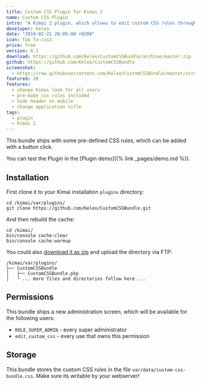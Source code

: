 ```yaml
---
title: Custom CSS Plugin for Kimai 2
name: Custom CSS Plugin
intro: "A Kimai 2 plugin, which allows to edit custom CSS rules through an administration screen."
developer: keleo
date: "2019-02-21 20:00:00 +0200"
icon: fab fa-css3
price: free
version: 0.1
download: https://github.com/Keleo/CustomCSSBundle/archive/master.zip
github: https://github.com/Keleo/CustomCSSBundle
screenshot: 
  - https://raw.githubusercontent.com/Keleo/CustomCSSBundle/master/screenshot.jpg
featured: 20
features:
  - change Kimai look for all users
  - pre-made css rules included 
  - hide header on mobile
  - change application title
tags:
  - plugin
  - kimai 2
---
```


This bundle ships with some pre-defined CSS rules, which can be added with a button click.

You can test the Plugin in the [Plugin demo]({% link _pages/demo.md %}).

## Installation

First clone it to your Kimai installation `plugins` directory:
```
cd /kimai/var/plugins/
git clone https://github.com/Keleo/CustomCSSBundle.git
```

And then rebuild the cache:
```
cd /kimai/
bin/console cache:clear
bin/console cache:warmup
```

You could also [download it as zip](https://github.com/keleo/CustomCSSBundle/archive/master.zip) and upload the directory via FTP:

```
/kimai/var/plugins/
├── CustomCSSBundle
│   ├── CustomCSSBundle.php
|   └ ... more files and directories follow here ...
```

## Permissions

This bundle ships a new administration screen, which will be available for the following users:

- `ROLE_SUPER_ADMIN` - every super administrator
- `edit_custom_css` - every use that owns this permission

## Storage

This bundle stores the custom CSS rules in the file `var/data/custom-css-bundle.css`.
Make sure its writable by your webserver!